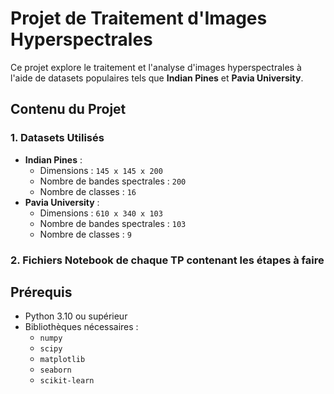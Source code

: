 # Projet de Traitement d'Images Hyperspectrales

Ce projet explore le traitement et l'analyse d'images hyperspectrales à l'aide de datasets populaires tels que **Indian Pines** et **Pavia University**. 
## Contenu du Projet

### 1. Datasets Utilisés
- **Indian Pines** :
  - Dimensions : `145 x 145 x 200`
  - Nombre de bandes spectrales : `200`
  - Nombre de classes : `16`
- **Pavia University** :
  - Dimensions : `610 x 340 x 103`
  - Nombre de bandes spectrales : `103`
  - Nombre de classes : `9`

### 2. Fichiers Notebook de chaque TP contenant les étapes à faire

## Prérequis
- Python 3.10 ou supérieur
- Bibliothèques nécessaires :
  - `numpy`
  - `scipy`
  - `matplotlib`
  - `seaborn`
  - `scikit-learn`

